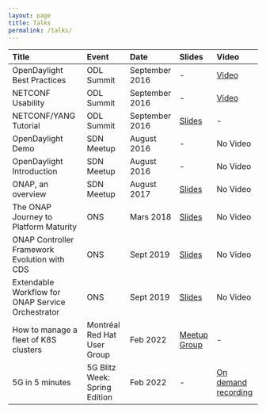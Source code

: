 ```yaml
---
layout: page
title: Talks
permalink: /talks/
---
```


| Title | Event | Date | Slides | Video |
|:------|:------|:-----|:------ |:------|
| OpenDaylight Best Practices | ODL Summit | September 2016 | - | [Video](https://www.youtube.com/watch?v=pFHTa2E0Iv8) |
| NETCONF Usability | ODL Summit | September 2016 | - | [Video](https://www.youtube.com/watch?v=DIhc-I31z9k) |
| NETCONF/YANG Tutorial | ODL Summit | September 2016 | [Slides](https://drive.google.com/file/d/1VWH8XwJKWeVzQXjj_h7DDnYwCh_qKqKt/view?usp=sharing)| - |
| OpenDaylight Demo | SDN Meetup | August 2016 | -| No Video |
| OpenDaylight Introduction | SDN Meetup | August 2016 | - | No Video |
| ONAP, an overview | SDN Meetup | August 2017 | [Slides](https://drive.google.com/file/d/1HrUYmryD7vXCI6OSCNz9iNpdtubRhcp9/view?usp=sharing)| No Video |
| The ONAP Journey to Platform Maturity | ONS | Mars 2018 | [Slides](https://static.sched.com/hosted_files/onsna18/9d/ONAP%20Journey%20to%20Platform%20Maturity.pdf)| No Video |
| ONAP Controller Framework Evolution with CDS | ONS | Sept 2019 | [Slides](https://static.sched.com/hosted_files/onseu19/6d/ONS_ONAP_Controller_Framework_Evolution_with_CDS.pptx)| No Video |
| Extendable Workflow for ONAP Service Orchestrator | ONS | Sept 2019 | [Slides](https://static.sched.com/hosted_files/onseu19/57/Extendable%20workflow%20for%20ONAP%20Service%20Orchestrator.pptx)| No Video |
| How to manage a fleet of K8S clusters | Montréal Red Hat User Group | Feb 2022 | [Meetup Group](https://www.meetup.com/RHUGMontreal/events/283482669/) | -
| 5G in 5 minutes | 5G Blitz Week: Spring Edition | Feb 2022 | - | [On demand recording](https://www.fiercedigitaltechevents.com/fiercedigitaltechevent/5g-blitz-week-spring-edition-2022)